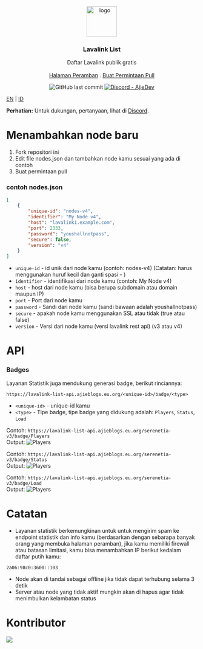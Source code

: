 <div align="center">
<a href="https://free.lavalink.rf.gd/list">
  <img src="https://cdn-cf.ajieblogs.eu.org/img/1727676032086.png" alt="logo" width="80"/>
</a>
<h3 align="center">
Lavalink List
</h3>
<p align="center">
    Daftar Lavalink publik gratis 
    <br />
    <br />
    <a href="https://free.lavalink.rf.gd/list">Halaman Peramban</a>
    .
    <a href="https://github.com/AjieDev/lavalink-list/pulls">Buat Permintaan Pull</a>
  </p>
</div>

<div align="center"> <img alt="GitHub last commit" src="https://img.shields.io/github/last-commit/AjieDev/lavalink-list?style=for-the-badge"> <a href="https://dsc.gg/ajidevserver"><img alt="Discord - AjieDev" src="https://img.shields.io/discord/993867537337024565?label=Discord&logo=discord&style=for-the-badge"></a></div>

[EN](README.md) | [ID](docs/README_id-ID.md)

**Perhatian:** Untuk dukungan, pertanyaan, lihat di [Discord](https://dsc.gg/ajidevserver).



# Menambahkan node baru
1. Fork repositori ini
2. Edit file nodes.json dan tambahkan node kamu sesuai yang ada di contoh
3. Buat permintaan pull

### contoh nodes.json
```json
[
    {
        "unique-id": "nodes-v4",
        "identifier": "My Node v4", 
        "host": "lavalink1.example.com",
        "port": 2333, 
        "password": "youshallnotpass",
        "secure": false,
        "version": "v4"
    }
]

```
- `unique-id` - id unik dari node kamu (contoh: nodes-v4) (Catatan: harus menggunakan huruf kecil dan ganti spasi - )
- `identifier` - identifikasi dari node kamu (contoh: My Node v4)
- `host` - host dari node kamu (bisa berupa subdomain atau domain maupun IP)
- `port` - Port dari node kamu
- `password` - Sandi dari node kamu (sandi bawaan adalah youshallnotpass)
- `secure` - apakah node kamu menggunakan SSL atau tidak (true atau false)
- `version` - Versi dari node kamu (versi lavalink rest api) (v3 atau v4)

# API

### Badges

Layanan Statistik juga mendukung generasi badge, berikut rinciannya:

```
https://lavalink-list-api.ajieblogs.eu.org/<unique-id>/badge/<type>
```
- `<unique-id>` - unique-id kamu
- `<type>` - Tipe badge, tipe badge yang didukung adalah: `Players`, `Status`, `Load`

Contoh: `https://lavalink-list-api.ajieblogs.eu.org/serenetia-v3/badge/Players` <br />
Output: ![Players](https://lavalink-list-api.ajieblogs.eu.org/serenetia-v3/badge/Players) <br />

Contoh: `https://lavalink-list-api.ajieblogs.eu.org/serenetia-v3/badge/Status` <br />
Output: ![Players](https://lavalink-list-api.ajieblogs.eu.org/serenetia-v3/badge/Status) <br />

Contoh: `https://lavalink-list-api.ajieblogs.eu.org/serenetia-v3/badge/Load` <br />
Output: ![Players](https://lavalink-list-api.ajieblogs.eu.org/serenetia-v3/badge/Load)

# Catatan

- Layanan statistik berkemungkinan untuk untuk mengirim spam ke endpoint statistik dan info kamu (berdasarkan dengan sebarapa banyak orang yang membuka halaman peramban), jika kamu memiliki firewall atau batasan limitasi, kamu bisa menambahkan IP berikut kedalam daftar putih kamu:

```
2a06:98c0:3600::103
```

- Node akan di tandai sebagai offline jika tidak dapat terhubung selama 3 detik
- Server atau node yang tidak aktif mungkin akan di hapus agar tidak menimbulkan kelambatan status 

# Kontributor

<a href="https://github.com/AjieDev/lavalink-list/graphs/contributors">
  <img src="https://contributors-img.web.app/image?repo=AjieDev/lavalink-list" />
</a>
